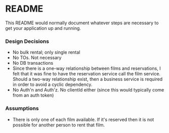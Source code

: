 # README #

This README would normally document whatever steps are necessary to get your application up and running.

### Design Decisions
- No bulk rental; only single rental
- No TOs. Not necessary
- No DB transactions
- Since there is a one-way relationship between films and reservations, I felt that it was fine to have the reservation service call the film service. Should a two-way relationship exist, then a business service is required in order to avoid a cyclic dependency.
- No Auth'n and Auth'z. No clientId either (since this would typically come from an auth token)

### Assumptions
- There is only one of each film available. If it's reserved then it is not possible for another person to rent that film.

